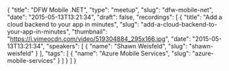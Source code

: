 {
  "title": "DFW Mobile .NET",
  "type": "meetup",
  "slug": "dfw-mobile-net",
  "date": "2015-05-13T13:21:34",
  "draft": false,
  "recordings": [
    {
      "title": "Add a cloud backend to your app in minutes",
      "slug": "add-a-cloud-backend-to-your-app-in-minutes",
      "thumbnail": "https://i.vimeocdn.com/video/519304884_295x166.jpg",
      "date": "2015-05-13T13:21:34",
      "speakers": [
        {
          "name": "Shawn Weisfeld",
          "slug": "shawn-weisfeld"
        }
      ],
      "tags": [
        {
          "name": "Azure Mobile Services",
          "slug": "azure-mobile-services"
        }
      ]
    }
  ]
}